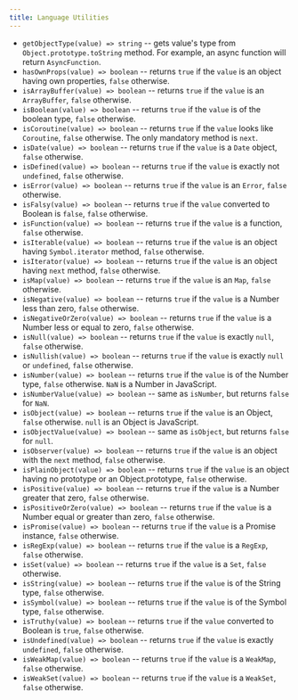 ```yaml
---
title: Language Utilities
---
```


- `getObjectType(value) => string` -- gets value's type from `Object.prototype.toString` method. For example, an async function will return `AsyncFunction`.
- `hasOwnProps(value) => boolean` -- returns `true` if the `value` is an object having own properties, `false` otherwise.
- `isArrayBuffer(value) => boolean` -- returns `true` if the `value` is an `ArrayBuffer`, `false` otherwise.
- `isBoolean(value) => boolean` -- returns `true` if the `value` is of the boolean type, `false` otherwise.
- `isCoroutine(value) => boolean` -- returns `true` if the `value` looks like `Coroutine`, `false` otherwise. The only mandatory method is `next`.
- `isDate(value) => boolean` -- returns `true` if the `value` is a `Date` object, `false` otherwise.
- `isDefined(value) => boolean` -- returns `true` if the `value` is exactly not `undefined`, `false` otherwise.
- `isError(value) => boolean` -- returns `true` if the `value` is an `Error`, `false` otherwise.
- `isFalsy(value) => boolean` -- returns `true` if the `value` converted to Boolean is `false`, `false` otherwise.
- `isFunction(value) => boolean` -- returns `true` if the `value` is a function, `false` otherwise.
- `isIterable(value) => boolean` -- returns `true` if the `value` is an object having `Symbol.iterator` method, `false` otherwise.
- `isIterator(value) => boolean` -- returns `true` if the `value` is an object having `next` method, `false` otherwise.
- `isMap(value) => boolean` -- returns `true` if the `value` is an `Map`, `false` otherwise.
- `isNegative(value) => boolean` -- returns `true` if the `value` is a Number less than zero, `false` otherwise.
- `isNegativeOrZero(value) => boolean` -- returns `true` if the `value` is a Number less or equal to zero, `false` otherwise.
- `isNull(value) => boolean` -- returns `true` if the `value` is exactly `null`, `false` otherwise.
- `isNullish(value) => boolean` -- returns `true` if the `value` is exactly `null` or `undefined`, `false` otherwise.
- `isNumber(value) => boolean` -- returns `true` if the `value` is of the Number type, `false` otherwise. `NaN` is a Number in JavaScript.
- `isNumberValue(value) => boolean` -- same as `isNumber`, but returns `false` for `NaN`.
- `isObject(value) => boolean` -- returns `true` if the `value` is an Object, `false` otherwise. `null` is an Object is JavaScript.
- `isObjectValue(value) => boolean` -- same as `isObject`, but returns `false` for `null`.
- `isObserver(value) => boolean` -- returns `true` if the `value` is an object with the `next` method, `false` otherwise.
- `isPlainObject(value) => boolean` -- returns `true` if the `value` is an object having no prototype or an Object.prototype, `false` otherwise.
- `isPositive(value) => boolean` -- returns `true` if the `value` is a Number greater that zero, `false` otherwise.
- `isPositiveOrZero(value) => boolean` -- returns `true` if the `value` is a Number equal or greater than zero, `false` otherwise.
- `isPromise(value) => boolean` -- returns `true` if the `value` is a Promise instance, `false` otherwise.
- `isRegExp(value) => boolean` -- returns `true` if the `value` is a `RegExp`, `false` otherwise.
- `isSet(value) => boolean` -- returns `true` if the `value` is a `Set`, `false` otherwise.
- `isString(value) => boolean` -- returns `true` if the `value` is of the String type, `false` otherwise.
- `isSymbol(value) => boolean` -- returns `true` if the `value` is of the Symbol type, `false` otherwise.
- `isTruthy(value) => boolean` -- returns `true` if the `value` converted to Boolean is `true`, `false` otherwise.
- `isUndefined(value) => boolean` -- returns `true` if the `value` is exactly `undefined`, `false` otherwise.
- `isWeakMap(value) => boolean` -- returns `true` if the `value` is a `WeakMap`, `false` otherwise.
- `isWeakSet(value) => boolean` -- returns `true` if the `value` is a `WeakSet`, `false` otherwise.
